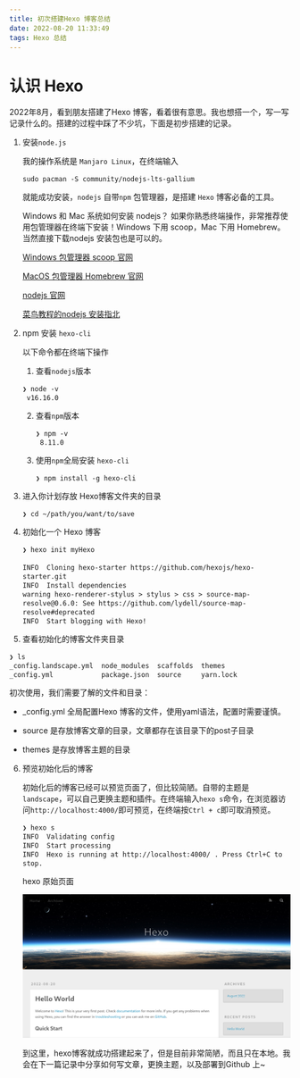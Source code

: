 ```yaml
---
title: 初次搭建Hexo 博客总结
date: 2022-08-20 11:33:49
tags: Hexo 总结
---
```


# 认识 Hexo

2022年8月，看到朋友搭建了Hexo 博客，看着很有意思。我也想搭一个，写一写记录什么的。搭建的过程中踩了不少坑，下面是初步搭建的记录。

1. 安装`node.js`

   我的操作系统是 `Manjaro Linux`，在终端输入 

   ```shell
   sudo pacman -S community/nodejs-lts-gallium
   ```

   就能成功安装，`nodejs` 自带`npm` 包管理器，是搭建 `Hexo` 博客必备的工具。

   Windows 和 Mac 系统如何安装 nodejs？ 如果你熟悉终端操作，非常推荐使用包管理器在终端下安装！Windows 下用 scoop，Mac 下用 Homebrew。当然直接下载nodejs 安装包也是可以的。

   [Windows 包管理器 scoop 官网](https://scoop.sh/#/)

   [MacOS 包管理器 Homebrew 官网](https://brew.sh/)

   [nodejs 官网](https://nodejs.org/en/download/)

   [菜鸟教程的nodejs 安装指北](https://www.runoob.com/nodejs/nodejs-install-setup.html)

2. npm 安装 `hexo-cli` 

   以下命令都在终端下操作

   1.  查看`nodejs`版本

      ```shell
      ❯ node -v
       v16.16.0
      ```

   2. 查看`npm`版本

      ```shell
      ❯ npm -v
       8.11.0
      ```

   3. 使用`npm`全局安装 `hexo-cli`

      ```shell
      ❯ npm install -g hexo-cli
      ```

   

3. 进入你计划存放 Hexo博客文件夹的目录

   ```shell
   ❯ cd ~/path/you/want/to/save
   ```

   

4. 初始化一个 Hexo 博客

   ```shell
   ❯ hexo init myHexo
   
   INFO  Cloning hexo-starter https://github.com/hexojs/hexo-starter.git
   INFO  Install dependencies
   warning hexo-renderer-stylus > stylus > css > source-map-resolve@0.6.0: See https://github.com/lydell/source-map-resolve#deprecated
   INFO  Start blogging with Hexo!
   ```

   

5.  查看初始化的博客文件夹目录

   ```shell
   ❯ ls
   _config.landscape.yml  node_modules  scaffolds  themes
   _config.yml            package.json  source     yarn.lock
   ```

   初次使用，我们需要了解的文件和目录：

   - _config.yml 全局配置Hexo 博客的文件，使用yaml语法，配置时需要谨慎。

   - source 是存放博客文章的目录，文章都存在该目录下的post子目录
   - themes 是存放博客主题的目录

6. 预览初始化后的博客

   初始化后的博客已经可以预览页面了，但比较简陋。自带的主题是`landscape`，可以自己更换主题和插件。在终端输入`hexo s`命令，在浏览器访问`http://localhost:4000/`即可预览，在终端按`Ctrl + c`即可取消预览。

   ```shell
   ❯ hexo s
   INFO  Validating config
   INFO  Start processing
   INFO  Hexo is running at http://localhost:4000/ . Press Ctrl+C to stop.
   ```

   hexo 原始页面

   ![hexo预览图](/images/image-hexo.png)

   

   到这里，hexo博客就成功搭建起来了，但是目前非常简陋，而且只在本地。我会在下一篇记录中分享如何写文章，更换主题，以及部署到Github 上~





